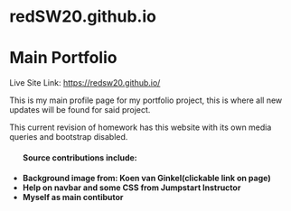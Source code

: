# redSW20.github.io
<h1>Main Portfolio</h1>

Live Site Link: https://redsw20.github.io/

<p>This is my main profile page for my portfolio project, this is where all new updates will be found for said project. </p>

<p>This current revision of homework has this website with its own media queries and bootstrap disabled.</p>

<ul><h4>Source contributions include:<h4>
<li>Background image from: Koen van Ginkel(clickable link on page)</li>
<li>Help on navbar and some CSS from Jumpstart Instructor</li>
<li>Myself as main contibutor</li>
</ul>
